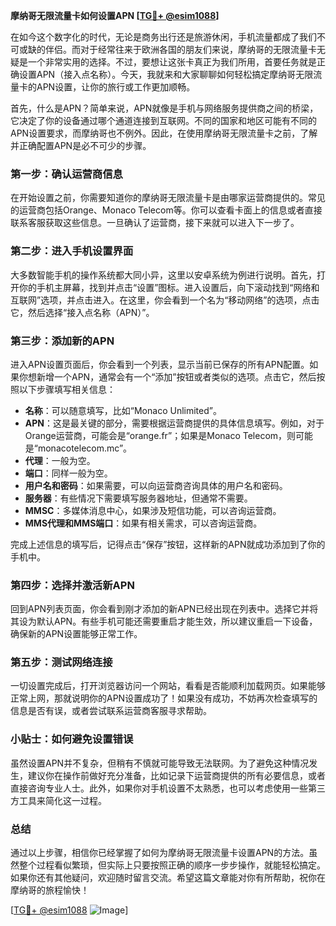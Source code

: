 **摩纳哥无限流量卡如何设置APN [[TG💪+ @esim1088](https://t.me/s/esim1088)]**

在如今这个数字化的时代，无论是商务出行还是旅游休闲，手机流量都成了我们不可或缺的伴侣。而对于经常往来于欧洲各国的朋友们来说，摩纳哥的无限流量卡无疑是一个非常实用的选择。不过，要想让这张卡真正为我们所用，首要任务就是正确设置APN（接入点名称）。今天，我就来和大家聊聊如何轻松搞定摩纳哥无限流量卡的APN设置，让你的旅行或工作更加顺畅。

首先，什么是APN？简单来说，APN就像是手机与网络服务提供商之间的桥梁，它决定了你的设备通过哪个通道连接到互联网。不同的国家和地区可能有不同的APN设置要求，而摩纳哥也不例外。因此，在使用摩纳哥无限流量卡之前，了解并正确配置APN是必不可少的步骤。

### 第一步：确认运营商信息

在开始设置之前，你需要知道你的摩纳哥无限流量卡是由哪家运营商提供的。常见的运营商包括Orange、Monaco Telecom等。你可以查看卡面上的信息或者直接联系客服获取这些信息。一旦确认了运营商，接下来就可以进入下一步了。

### 第二步：进入手机设置界面

大多数智能手机的操作系统都大同小异，这里以安卓系统为例进行说明。首先，打开你的手机主屏幕，找到并点击“设置”图标。进入设置后，向下滚动找到“网络和互联网”选项，并点击进入。在这里，你会看到一个名为“移动网络”的选项，点击它，然后选择“接入点名称（APN）”。

### 第三步：添加新的APN

进入APN设置页面后，你会看到一个列表，显示当前已保存的所有APN配置。如果你想新增一个APN，通常会有一个“添加”按钮或者类似的选项。点击它，然后按照以下步骤填写相关信息：

- **名称**：可以随意填写，比如“Monaco Unlimited”。
- **APN**：这是最关键的部分，需要根据运营商提供的具体信息填写。例如，对于Orange运营商，可能会是“orange.fr”；如果是Monaco Telecom，则可能是“monacotelecom.mc”。
- **代理**：一般为空。
- **端口**：同样一般为空。
- **用户名和密码**：如果需要，可以向运营商咨询具体的用户名和密码。
- **服务器**：有些情况下需要填写服务器地址，但通常不需要。
- **MMSC**：多媒体消息中心，如果涉及短信功能，可以咨询运营商。
- **MMS代理和MMS端口**：如果有相关需求，可以咨询运营商。

完成上述信息的填写后，记得点击“保存”按钮，这样新的APN就成功添加到了你的手机中。

### 第四步：选择并激活新APN

回到APN列表页面，你会看到刚才添加的新APN已经出现在列表中。选择它并将其设为默认APN。有些手机可能还需要重启才能生效，所以建议重启一下设备，确保新的APN设置能够正常工作。

### 第五步：测试网络连接

一切设置完成后，打开浏览器访问一个网站，看看是否能顺利加载网页。如果能够正常上网，那就说明你的APN设置成功了！如果没有成功，不妨再次检查填写的信息是否有误，或者尝试联系运营商客服寻求帮助。

### 小贴士：如何避免设置错误

虽然设置APN并不复杂，但稍有不慎就可能导致无法联网。为了避免这种情况发生，建议你在操作前做好充分准备，比如记录下运营商提供的所有必要信息，或者直接咨询专业人士。此外，如果你对手机设置不太熟悉，也可以考虑使用一些第三方工具来简化这一过程。

### 总结

通过以上步骤，相信你已经掌握了如何为摩纳哥无限流量卡设置APN的方法。虽然整个过程看似繁琐，但实际上只要按照正确的顺序一步步操作，就能轻松搞定。如果你还有其他疑问，欢迎随时留言交流。希望这篇文章能对你有所帮助，祝你在摩纳哥的旅程愉快！

[[TG💪+ @esim1088](https://t.me/s/esim1088) ![Image](https://i.postimg.cc/4NQfJmqS/Snipaste-2025-05-13-00-14-12.png)]